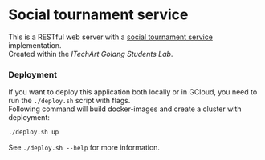 # Social tournament service

This is a RESTful web server with a
[social tournament service](https://gist.github.com/sashayakovtseva/ed84bb13fbdfd8ef43bf0229108ace78)
implementation.  
Created within the _ITechArt Golang Students Lab_.

### Deployment
If you want to deploy this application both locally or in GCloud,
you need to run the `./deploy.sh` script with flags.  
Following command will build docker-images and create a cluster with deployment:  
```bash
./deploy.sh up
```
See `./deploy.sh --help` for more information.
